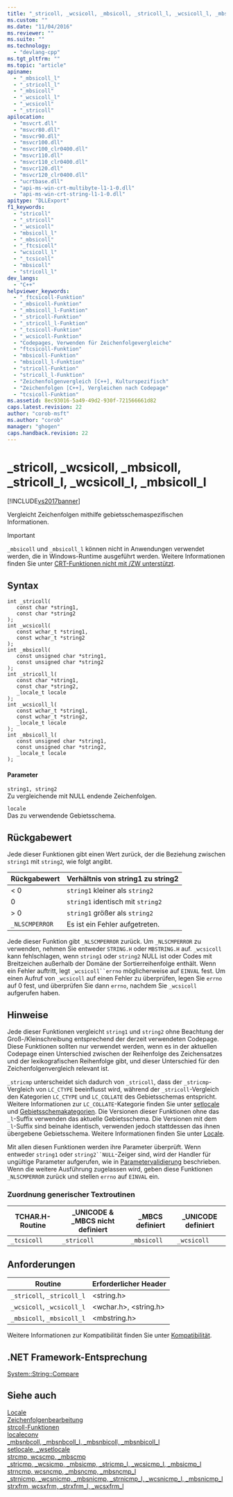 ```yaml
---
title: "_stricoll, _wcsicoll, _mbsicoll, _stricoll_l, _wcsicoll_l, _mbsicoll_l | Microsoft Docs"
ms.custom: ""
ms.date: "11/04/2016"
ms.reviewer: ""
ms.suite: ""
ms.technology: 
  - "devlang-cpp"
ms.tgt_pltfrm: ""
ms.topic: "article"
apiname: 
  - "_mbsicoll_l"
  - "_stricoll_l"
  - "_mbsicoll"
  - "_wcsicoll_l"
  - "_wcsicoll"
  - "_stricoll"
apilocation: 
  - "msvcrt.dll"
  - "msvcr80.dll"
  - "msvcr90.dll"
  - "msvcr100.dll"
  - "msvcr100_clr0400.dll"
  - "msvcr110.dll"
  - "msvcr110_clr0400.dll"
  - "msvcr120.dll"
  - "msvcr120_clr0400.dll"
  - "ucrtbase.dll"
  - "api-ms-win-crt-multibyte-l1-1-0.dll"
  - "api-ms-win-crt-string-l1-1-0.dll"
apitype: "DLLExport"
f1_keywords: 
  - "stricoll"
  - "_stricoll"
  - "_wcsicoll"
  - "mbsicoll_l"
  - "_mbsicoll"
  - "_ftcsicoll"
  - "wcsicoll_l"
  - "_tcsicoll"
  - "mbsicoll"
  - "stricoll_l"
dev_langs: 
  - "C++"
helpviewer_keywords: 
  - "_ftcsicoll-Funktion"
  - "_mbsicoll-Funktion"
  - "_mbsicoll_l-Funktion"
  - "_stricoll-Funktion"
  - "_stricoll_l-Funktion"
  - "_tcsicoll-Funktion"
  - "_wcsicoll-Funktion"
  - "Codepages, Verwenden für Zeichenfolgevergleiche"
  - "ftcsicoll-Funktion"
  - "mbsicoll-Funktion"
  - "mbsicoll_l-Funktion"
  - "stricoll-Funktion"
  - "stricoll_l-Funktion"
  - "Zeichenfolgenvergleich [C++], Kulturspezifisch"
  - "Zeichenfolgen [C++], Vergleichen nach Codepage"
  - "tcsicoll-Funktion"
ms.assetid: 8ec93016-5a49-49d2-930f-721566661d82
caps.latest.revision: 22
author: "corob-msft"
ms.author: "corob"
manager: "ghogen"
caps.handback.revision: 22
---
```

# _stricoll, _wcsicoll, _mbsicoll, _stricoll_l, _wcsicoll_l, _mbsicoll_l
[!INCLUDE[vs2017banner](../../assembler/inline/includes/vs2017banner.md)]

Vergleicht Zeichenfolgen mithilfe gebietsschemaspezifischen Informationen.  
  
> [!IMPORTANT]
>  `_mbsicoll` und `_mbsicoll_l` können nicht in Anwendungen verwendet werden, die in Windows\-Runtime ausgeführt werden.  Weitere Informationen finden Sie unter [CRT\-Funktionen nicht mit \/ZW unterstützt](http://msdn.microsoft.com/library/windows/apps/jj606124.aspx).  
  
## Syntax  
  
```  
int _stricoll(  
   const char *string1,  
   const char *string2   
);  
int _wcsicoll(  
   const wchar_t *string1,  
   const wchar_t *string2   
);  
int _mbsicoll(  
   const unsigned char *string1,  
   const unsigned char *string2   
);  
int _stricoll_l(  
   const char *string1,  
   const char *string2,  
   _locale_t locale  
);  
int _wcsicoll_l(  
   const wchar_t *string1,  
   const wchar_t *string2,  
   _locale_t locale  
);  
int _mbsicoll_l(  
   const unsigned char *string1,  
   const unsigned char *string2,  
   _locale_t locale  
);  
```  
  
#### Parameter  
 `string1, string2`  
 Zu vergleichende mit NULL endende Zeichenfolgen.  
  
 `locale`  
 Das zu verwendende Gebietsschema.  
  
## Rückgabewert  
 Jede dieser Funktionen gibt einen Wert zurück, der die Beziehung zwischen `string1` mit `string2`*,* wie folgt angibt.  
  
|Rückgabewert|Verhältnis von string1 zu string2|  
|------------------|---------------------------------------|  
|\< 0|`string1` kleiner als `string2`|  
|0|`string1` identisch mit `string2`|  
|\> 0|`string1` größer als `string2`|  
|`_NLSCMPERROR`|Es ist ein Fehler aufgetreten.|  
  
 Jede dieser Funktion gibt `_NLSCMPERROR` zurück.  Um `_NLSCMPERROR` zu verwenden, nehmen Sie entweder `STRING.H` oder `MBSTRING.H` auf.  `_wcsicoll` kann fehlschlagen, wenn `string1` oder `string2` NULL ist oder Codes mit Breitzeichen außerhalb der Domäne der Sortierreihenfolge enthält.  Wenn ein Fehler auftritt, legt `_wcsicoll``errno` möglicherweise auf `EINVAL` fest.  Um einen Aufruf von `_wcsicoll` auf einen Fehler zu überprüfen, legen Sie `errno` auf 0 fest, und überprüfen Sie dann `errno`, nachdem Sie `_wcsicoll` aufgerufen haben.  
  
## Hinweise  
 Jede dieser Funktionen vergleicht `string1` und `string2` ohne Beachtung der Groß\-\/Kleinschreibung entsprechend der derzeit verwendeten Codepage.  Diese Funktionen sollten nur verwendet werden, wenn es in der aktuellen Codepage einen Unterschied zwischen der Reihenfolge des Zeichensatzes und der lexikografischen Reihenfolge gibt, und dieser Unterschied für den Zeichenfolgenvergleich relevant ist.  
  
 `_stricmp` unterscheidet sich dadurch von `_stricoll`, dass der `_stricmp`\-Vergleich von `LC_CTYPE` beeinflusst wird, während der `_stricoll`\-Vergleich den Kategorien `LC_CTYPE` und `LC_COLLATE` des Gebietsschemas entspricht.  Weitere Informationen zur `LC_COLLATE`\-Kategorie finden Sie unter [setlocale](../../c-runtime-library/reference/setlocale-wsetlocale.md) und [Gebietsschemakategorien](../../c-runtime-library/locale-categories.md).  Die Versionen dieser Funktionen ohne das `_l`\-Suffix verwenden das aktuelle Gebietsschema. Die Versionen mit dem `_l`\-Suffix sind beinahe identisch, verwenden jedoch stattdessen das ihnen übergebene Gebietsschema.  Weitere Informationen finden Sie unter [Locale](../../c-runtime-library/locale.md).  
  
 Mit allen diesen Funktionen werden ihre Parameter überprüft.  Wenn entweder `string1` oder `string2``NULL`\-Zeiger sind, wird der Handler für ungültige Parameter aufgerufen, wie in [Parametervalidierung](../../c-runtime-library/parameter-validation.md) beschrieben.  Wenn die weitere Ausführung zugelassen wird, geben diese Funktionen `_NLSCMPERROR` zurück und stellen `errno` auf `EINVAL` ein.  
  
### Zuordnung generischer Textroutinen  
  
|TCHAR.H\-Routine|\_UNICODE & \_MBCS nicht definiert|\_MBCS definiert|\_UNICODE definiert|  
|----------------------|----------------------------------------|----------------------|-------------------------|  
|`_tcsicoll`|`_stricoll`|`_mbsicoll`|`_wcsicoll`|  
  
## Anforderungen  
  
|Routine|Erforderlicher Header|  
|-------------|---------------------------|  
|`_stricoll`, `_stricoll_l`|\<string.h\>|  
|`_wcsicoll`, `_wcsicoll_l`|\<wchar.h\>, \<string.h\>|  
|`_mbsicoll`, `_mbsicoll_l`|\<mbstring.h\>|  
  
 Weitere Informationen zur Kompatibilität finden Sie unter [Kompatibilität](../../c-runtime-library/compatibility.md).  
  
## .NET Framework-Entsprechung  
 [System::String::Compare](https://msdn.microsoft.com/en-us/library/system.string.compare.aspx)  
  
## Siehe auch  
 [Locale](../../c-runtime-library/locale.md)   
 [Zeichenfolgenbearbeitung](../../c-runtime-library/string-manipulation-crt.md)   
 [strcoll\-Funktionen](../../c-runtime-library/strcoll-functions.md)   
 [localeconv](../../c-runtime-library/reference/localeconv.md)   
 [\_mbsnbcoll, \_mbsnbcoll\_l, \_mbsnbicoll, \_mbsnbicoll\_l](../../c-runtime-library/reference/mbsnbcoll-mbsnbcoll-l-mbsnbicoll-mbsnbicoll-l.md)   
 [setlocale, \_wsetlocale](../../c-runtime-library/reference/setlocale-wsetlocale.md)   
 [strcmp, wcscmp, \_mbscmp](../../c-runtime-library/reference/strcmp-wcscmp-mbscmp.md)   
 [\_stricmp, \_wcsicmp, \_mbsicmp, \_stricmp\_l, \_wcsicmp\_l, \_mbsicmp\_l](../../c-runtime-library/reference/stricmp-wcsicmp-mbsicmp-stricmp-l-wcsicmp-l-mbsicmp-l.md)   
 [strncmp, wcsncmp, \_mbsncmp, \_mbsncmp\_l](../../c-runtime-library/reference/strncmp-wcsncmp-mbsncmp-mbsncmp-l.md)   
 [\_strnicmp, \_wcsnicmp, \_mbsnicmp, \_strnicmp\_l, \_wcsnicmp\_l, \_mbsnicmp\_l](../../c-runtime-library/reference/strnicmp-wcsnicmp-mbsnicmp-strnicmp-l-wcsnicmp-l-mbsnicmp-l.md)   
 [strxfrm, wcsxfrm, \_strxfrm\_l, \_wcsxfrm\_l](../../c-runtime-library/reference/strxfrm-wcsxfrm-strxfrm-l-wcsxfrm-l.md)
